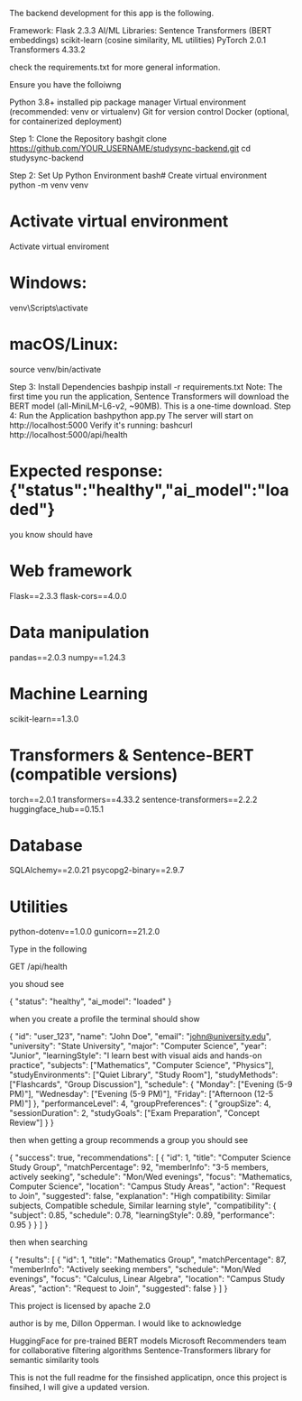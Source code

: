   The backend development for this app is the following.

Framework: Flask 2.3.3
AI/ML Libraries:
Sentence Transformers (BERT embeddings)
scikit-learn (cosine similarity, ML utilities)
PyTorch 2.0.1
Transformers 4.33.2

check the requirements.txt for more general information.

Ensure you have the folloiwng

Python 3.8+ installed
pip package manager
Virtual environment (recommended: venv or virtualenv)
Git for version control
Docker (optional, for containerized deployment)

Step 1: Clone the Repository
bashgit clone https://github.com/YOUR_USERNAME/studysync-backend.git
cd studysync-backend

Step 2: Set Up Python Environment
bash# Create virtual environment
python -m venv venv

# Activate virtual environment
Activate virtual enviroment
# Windows:
venv\Scripts\activate
# macOS/Linux:
source venv/bin/activate

Step 3: Install Dependencies
bashpip install -r requirements.txt
Note: The first time you run the application, Sentence Transformers will download the BERT model (all-MiniLM-L6-v2, ~90MB). This is a one-time download.
Step 4: Run the Application
bashpython app.py
The server will start on http://localhost:5000
Verify it's running:
bashcurl http://localhost:5000/api/health
# Expected response: {"status":"healthy","ai_model":"loaded"}

you know should have

# Web framework
Flask==2.3.3
flask-cors==4.0.0

# Data manipulation
pandas==2.0.3
numpy==1.24.3

# Machine Learning
scikit-learn==1.3.0

# Transformers & Sentence-BERT (compatible versions)
torch==2.0.1
transformers==4.33.2
sentence-transformers==2.2.2
huggingface_hub==0.15.1

# Database
SQLAlchemy==2.0.21
psycopg2-binary==2.9.7

# Utilities
python-dotenv==1.0.0
gunicorn==21.2.0

Type in the following

GET /api/health

you shoud see

{
  "status": "healthy",
  "ai_model": "loaded"
}

when you create a profile the terminal should show

{
  "id": "user_123",
  "name": "John Doe",
  "email": "john@university.edu",
  "university": "State University",
  "major": "Computer Science",
  "year": "Junior",
  "learningStyle": "I learn best with visual aids and hands-on practice",
  "subjects": ["Mathematics", "Computer Science", "Physics"],
  "studyEnvironments": ["Quiet Library", "Study Room"],
  "studyMethods": ["Flashcards", "Group Discussion"],
  "schedule": {
    "Monday": ["Evening (5-9 PM)"],
    "Wednesday": ["Evening (5-9 PM)"],
    "Friday": ["Afternoon (12-5 PM)"]
  },
  "performanceLevel": 4,
  "groupPreferences": {
    "groupSize": 4,
    "sessionDuration": 2,
    "studyGoals": ["Exam Preparation", "Concept Review"]
  }
}

then when getting a group recommends a group you should see

{
  "success": true,
  "recommendations": [
    {
      "id": 1,
      "title": "Computer Science Study Group",
      "matchPercentage": 92,
      "memberInfo": "3-5 members, actively seeking",
      "schedule": "Mon/Wed evenings",
      "focus": "Mathematics, Computer Science",
      "location": "Campus Study Areas",
      "action": "Request to Join",
      "suggested": false,
      "explanation": "High compatibility: Similar subjects, Compatible schedule, Similar learning style",
      "compatibility": {
        "subject": 0.85,
        "schedule": 0.78,
        "learningStyle": 0.89,
        "performance": 0.95
      }
    }
  ]
}


then when searching

{
  "results": [
    {
      "id": 1,
      "title": "Mathematics Group",
      "matchPercentage": 87,
      "memberInfo": "Actively seeking members",
      "schedule": "Mon/Wed evenings",
      "focus": "Calculus, Linear Algebra",
      "location": "Campus Study Areas",
      "action": "Request to Join",
      "suggested": false
    }
  ]
}


This project is licensed by apache 2.0 

author is by me, Dillon Opperman. I would like to acknowledge 

HuggingFace for pre-trained BERT models
Microsoft Recommenders team for collaborative filtering algorithms
Sentence-Transformers library for semantic similarity tools

This is not the full readme for the finsished applicatipn, once this project is finsihed, I will give a updated version. 


